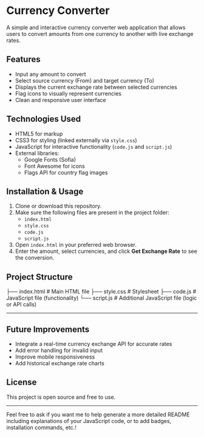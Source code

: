 # Currency Converter

A simple and interactive currency converter web application that allows users to convert amounts from one currency to another with live exchange rates.

## Features

- Input any amount to convert
- Select source currency (From) and target currency (To)
- Displays the current exchange rate between selected currencies
- Flag icons to visually represent currencies
- Clean and responsive user interface

## Technologies Used

- HTML5 for markup
- CSS3 for styling (linked externally via `style.css`)
- JavaScript for interactive functionality (`code.js` and `script.js`)
- External libraries:
  - Google Fonts (Sofia)
  - Font Awesome for icons
  - Flags API for country flag images

## Installation & Usage

1. Clone or download this repository.
2. Make sure the following files are present in the project folder:
   - `index.html`
   - `style.css`
   - `code.js`
   - `script.js`
3. Open `index.html` in your preferred web browser.
4. Enter the amount, select currencies, and click **Get Exchange Rate** to see the conversion.

## Project Structure

├── index.html # Main HTML file
├── style.css # Stylesheet
├── code.js # JavaScript file (functionality)
└── script.js # Additional JavaScript file (logic or API calls)

---

## Future Improvements

- Integrate a real-time currency exchange API for accurate rates
- Add error handling for invalid input
- Improve mobile responsiveness
- Add historical exchange rate charts

## License

This project is open source and free to use.

---

Feel free to ask if you want me to help generate a more detailed README including explanations of your JavaScript code, or to add badges, installation commands, etc.!
